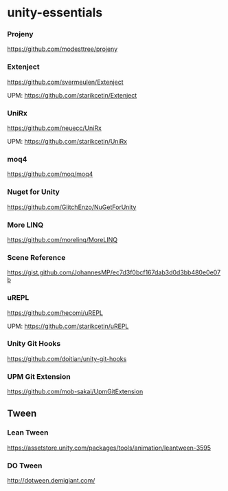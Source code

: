 # unity-essentials

### Projeny
https://github.com/modesttree/projeny

### Extenject
https://github.com/svermeulen/Extenject

UPM: https://github.com/starikcetin/Extenject

### UniRx
https://github.com/neuecc/UniRx

UPM: https://github.com/starikcetin/UniRx

### moq4
https://github.com/moq/moq4

### Nuget for Unity
https://github.com/GlitchEnzo/NuGetForUnity

### More LINQ
https://github.com/morelinq/MoreLINQ

### Scene Reference
https://gist.github.com/JohannesMP/ec7d3f0bcf167dab3d0d3bb480e0e07b

### uREPL
https://github.com/hecomi/uREPL

UPM: https://github.com/starikcetin/uREPL

### Unity Git Hooks
https://github.com/doitian/unity-git-hooks

### UPM Git Extension
https://github.com/mob-sakai/UpmGitExtension


## Tween

### Lean Tween
https://assetstore.unity.com/packages/tools/animation/leantween-3595

### DO Tween
http://dotween.demigiant.com/
